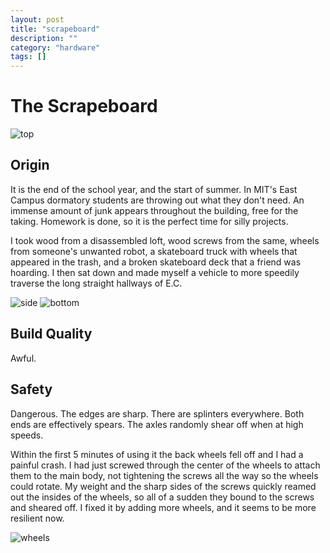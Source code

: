 ```yaml
---
layout: post
title: "scrapeboard"
description: ""
category: "hardware"
tags: []
---
```


# The Scrapeboard

![top](http://hackniac.com/images/posts/scrapeboard/scrapeboard_top_cropped.jpg)

## Origin

It is the end of the school year, and the start of summer. In MIT's East Campus dormatory students are throwing out what they don't need. An immense amount of junk appears throughout the building, free for the taking. Homework is done, so it is the perfect time for silly projects.

I took wood from a disassembled loft, wood screws from the same, wheels from someone's unwanted robot, a skateboard truck with wheels that appeared in the trash, and a broken skateboard deck that a friend was hoarding. I then sat down and made myself a vehicle to more speedily traverse the long straight hallways of E.C.

![side](http://hackniac.com/images/posts/scrapeboard/scrapeboard_side_cropped.jpg)
![bottom](http://hackniac.com/images/posts/scrapeboard/scrapeboard_bottom_cropped.jpg)

## Build Quality

Awful.

## Safety

Dangerous. The edges are sharp. There are splinters everywhere. Both ends are effectively spears. The axles randomly shear off when at high speeds.

Within the first 5 minutes of using it the back wheels fell off and I had a painful crash. I had just screwed through the center of the wheels to attach them to the main body, not tightening the screws all the way so the wheels could rotate. My weight and the sharp sides of the screws quickly reamed out the insides of the wheels, so all of a sudden they bound to the screws and sheared off. I fixed it by adding more wheels, and it seems to be more resilient now.

![wheels](http://hackniac.com/images/posts/scrapeboard/scrapeboard_wheels_cropped.jpg)

